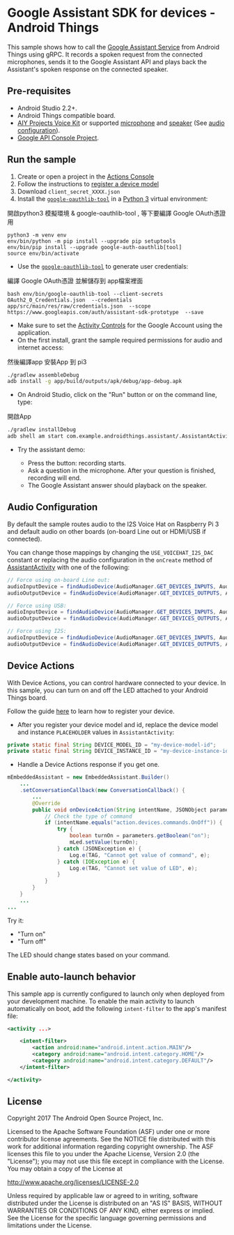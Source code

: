 # Google Assistant SDK for devices - Android Things

This sample shows how to call the [Google Assistant Service](https://developers.google.com/assistant/sdk/guides/service/python/)
from Android Things using gRPC. It records a spoken request from the
connected microphones, sends it to the Google Assistant API and plays
back the Assistant's spoken response on the connected speaker.

## Pre-requisites

- Android Studio 2.2+.
- Android Things compatible board.
- [AIY Projects Voice Kit][voice-kit] or supported [microphone][mic] and [speaker][speaker] (See [audio configuration](#audio-configuration)).
- [Google API Console Project][console].

## Run the sample

1. Create or open a project in the [Actions Console](http://console.actions.google.com)
1. Follow the instructions to [register a device model](https://developers.google.com/assistant/sdk/guides/service/python/embed/register-device)
  1. Download `client_secret_XXXX.json`
1. Install the [`google-oauthlib-tool`](https://github.com/GoogleCloudPlatform/google-auth-library-python-oauthlib) in a [Python 3](https://www.python.org/downloads/) virtual environment:

開啟python3 模擬環境 & google-oauthlib-tool , 等下要編譯 Google OAuth憑證 用
```
python3 -m venv env
env/bin/python -m pip install --upgrade pip setuptools
env/bin/pip install --upgrade google-auth-oauthlib[tool]
source env/bin/activate
```

- Use the [`google-oauthlib-tool`][google-oauthlib-tool] to generate user credentials:


編譯 Google OAuth憑證 並解儲存到 app檔案裡面
```
bash env/bin/google-oauthlib-tool --client-secrets OAuth2_0_Credentials.json  --credentials app/src/main/res/raw/credentials.json  --scope https://www.googleapis.com/auth/assistant-sdk-prototype  --save
```
- Make sure to set the [Activity Controls][set-activity-controls] for the Google Account using the application.
- On the first install, grant the sample required permissions for audio and internet access:

然後編譯app 
安裝App 到 pi3 
```bash
./gradlew assembleDebug
adb install -g app/build/outputs/apk/debug/app-debug.apk
```

- On Android Studio, click on the "Run" button or on the command line, type:

開啟App 
```bash
./gradlew installDebug
adb shell am start com.example.androidthings.assistant/.AssistantActivity
```
- Try the assistant demo:

  - Press the button: recording starts.
  - Ask a question in the microphone. After your question is finished, recording will end.
  - The Google Assistant answer should playback on the speaker.

## Audio Configuration

By default the sample routes audio to the I2S Voice Hat on Raspberry Pi 3 and default audio on other boards (on-board Line out or HDMI/USB if connected).

You can change those mappings by changing the `USE_VOICEHAT_I2S_DAC`
constant or replacing the audio configuration in the `onCreate` method of [AssistantActivity](https://github.com/androidthings/sample-googleassistant/blob/master/app/src/main/java/com/example/androidthings/assistant/AssistantActivity.java) with one of the following:

```Java
// Force using on-board Line out:
audioInputDevice = findAudioDevice(AudioManager.GET_DEVICES_INPUTS, AudioDeviceInfo.TYPE_BUILTIN_MIC);
audioOutputDevice = findAudioDevice(AudioManager.GET_DEVICES_OUTPUTS, AudioDeviceInfo.TYPE_BUILTIN_SPEAKER);

// Force using USB:
audioInputDevice = findAudioDevice(AudioManager.GET_DEVICES_INPUTS, AudioDeviceInfo.TYPE_USB_DEVICE);
audioOutputDevice = findAudioDevice(AudioManager.GET_DEVICES_OUTPUTS, AudioDeviceInfo.TYPE_USB_DEVICE);

// Force using I2S:
audioInputDevice = findAudioDevice(AudioManager.GET_DEVICES_INPUTS, AudioDeviceInfo.TYPE_BUS);
audioOutputDevice = findAudioDevice(AudioManager.GET_DEVICES_OUTPUTS, AudioDeviceInfo.TYPE_BUS);
```

## Device Actions
With Device Actions, you can control hardware connected to your device.
In this sample, you can turn on and off the LED attached to your Android
Things board.

Follow the guide [here](https://developers.google.com/assistant/sdk/guides/service/python/embed/register-device)
to learn how to register your device.

- After you register your device model and id, replace the device model and instance
 `PLACEHOLDER` values in `AssistantActivity`:

```Java
private static final String DEVICE_MODEL_ID = "my-device-model-id";
private static final String DEVICE_INSTANCE_ID = "my-device-instance-id";
```

- Handle a Device Actions response if you get one.

```Java
mEmbeddedAssistant = new EmbeddedAssistant.Builder()
    ...
    .setConversationCallback(new ConversationCallback() {
        ...
        @Override
        public void onDeviceAction(String intentName, JSONObject parameters) {
            // Check the type of command
            if (intentName.equals("action.devices.commands.OnOff")) {
                try {
                    boolean turnOn = parameters.getBoolean("on");
                    mLed.setValue(turnOn);
                } catch (JSONException e) {
                    Log.e(TAG, "Cannot get value of command", e);
                } catch (IOException e) {
                    Log.e(TAG, "Cannot set value of LED", e);
                }
            }
        }
    }
    ...
...
```

Try it:

- "Turn on"
- "Turn off"

The LED should change states based on your command.

## Enable auto-launch behavior

This sample app is currently configured to launch only when deployed from your
development machine. To enable the main activity to launch automatically on boot,
add the following `intent-filter` to the app's manifest file:

```xml
<activity ...>

    <intent-filter>
        <action android:name="android.intent.action.MAIN"/>
        <category android:name="android.intent.category.HOME"/>
        <category android:name="android.intent.category.DEFAULT"/>
    </intent-filter>

</activity>
```

## License

Copyright 2017 The Android Open Source Project, Inc.

Licensed to the Apache Software Foundation (ASF) under one or more contributor
license agreements.  See the NOTICE file distributed with this work for
additional information regarding copyright ownership.  The ASF licenses this
file to you under the Apache License, Version 2.0 (the "License"); you may not
use this file except in compliance with the License.  You may obtain a copy of
the License at

  http://www.apache.org/licenses/LICENSE-2.0

Unless required by applicable law or agreed to in writing, software
distributed under the License is distributed on an "AS IS" BASIS, WITHOUT
WARRANTIES OR CONDITIONS OF ANY KIND, either express or implied.  See the
License for the specific language governing permissions and limitations under
the License.

[voice-kit]: https://aiyprojects.withgoogle.com/voice/
[console]: https://console.developers.google.com
[google-assistant-api-config]: https://developers.google.com/assistant/sdk/prototype/getting-started-other-platforms/config-dev-project-and-account
[console-credentials]: https://console.developers.google.com/apis/credentials
[google-oauthlib-tool]: https://github.com/GoogleCloudPlatform/google-auth-library-python-oauthlib
[dev-preview-download]: https://partner.android.com/things/console/
[set-activity-controls]: https://developers.google.com/assistant/sdk/prototype/getting-started-other-platforms/config-dev-project-and-account#set-activity-controls
[mic]: https://www.adafruit.com/product/3367
[speaker]: https://www.adafruit.com/product/3369
[python3]: https://www.python.org/downloads/
